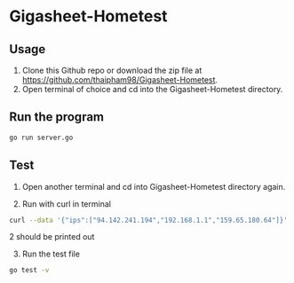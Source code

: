# Gigasheet-Hometest

## Usage

1. Clone this Github repo or download the zip file at https://github.com/thaipham98/Gigasheet-Hometest.
2. Open terminal of choice and cd into the Gigasheet-Hometest directory.

## Run the program

```bash
go run server.go
```

## Test
1. Open another terminal and cd into Gigasheet-Hometest directory again.

2. Run with curl in terminal

```bash
curl --data '{"ips":["94.142.241.194","192.168.1.1","159.65.180.64"]}' -H "Content-type: application/json" http://localhost:8080/count_ips_in_ipsum
```

2 should be printed out

3. Run the test file

```bash
go test -v
```
